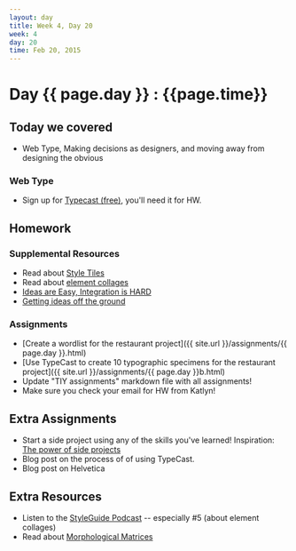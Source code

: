 ```yaml
---
layout: day
title: Week 4, Day 20
week: 4
day: 20
time: Feb 20, 2015
---
```


# Day {{ page.day }} : {{page.time}}


## Today we covered

* Web Type, Making decisions as designers, and moving away from designing the obvious

### Web Type
* Sign up for [Typecast (free)](http://typecast.com/), you'll need it for HW.


## Homework

### Supplemental Resources
* Read about [Style Tiles](http://styletil.es/)
* Read about [element collages](http://danielmall.com/articles/rif-element-collages/)
* [Ideas are Easy, Integration is HARD](http://www.creativebloq.com/web-design/5-steps-getting-killer-idea-ground-21514260)
* [Getting ideas off the ground](http://www.creativebloq.com/web-design/5-steps-getting-killer-idea-ground-21514260)


### Assignments
* [Create a wordlist for the restaurant project]({{ site.url }}/assignments/{{ page.day }}.html)
* [Use TypeCast to create 10 typographic specimens for the restaurant project]({{ site.url }}/assignments/{{ page.day }}b.html)
* Update "TIY assignments" markdown file with all assignments!
* Make sure you check your email for HW from Katlyn!




## Extra Assignments

* Start a side project using any of the skills you've learned! Inspiration: [The power of side projects](http://www.swiss-miss.com/2012/01/the-power-of-side-projects-and-eccentric-aunts.html)
* Blog post on the process of of using TypeCast.
* Blog post on Helvetica

## Extra Resources
* Listen to the [StyleGuide Podcast](http://styleguides.io/podcast/) -- especially #5 (about element collages)
* Read about [Morphological Matrices](http://creativethinktank.wikispaces.com/file/view/GenTool-Morph.pdf)
